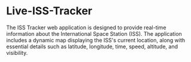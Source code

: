 # Live-ISS-Tracker
The ISS Tracker web application is designed to provide real-time information about the International Space Station (ISS). The application includes a dynamic map displaying the ISS's current location, along with essential details such as latitude, longitude, time, speed, altitude, and visibility.

